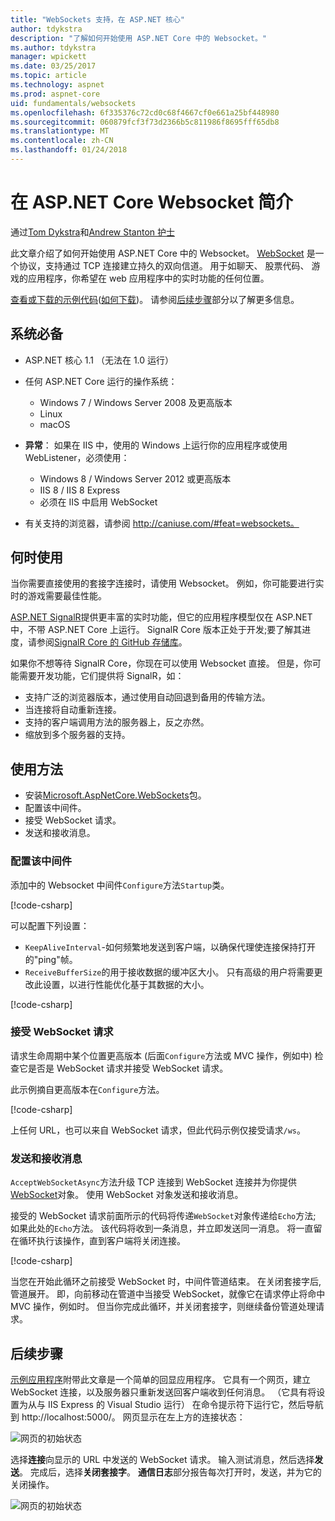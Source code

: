 ```yaml
---
title: "WebSockets 支持，在 ASP.NET 核心"
author: tdykstra
description: "了解如何开始使用 ASP.NET Core 中的 Websocket。"
ms.author: tdykstra
manager: wpickett
ms.date: 03/25/2017
ms.topic: article
ms.technology: aspnet
ms.prod: aspnet-core
uid: fundamentals/websockets
ms.openlocfilehash: 6f335376c72cd0c68f4667cf0e661a25bf448980
ms.sourcegitcommit: 060879fcf3f73d2366b5c811986f8695fff65db8
ms.translationtype: MT
ms.contentlocale: zh-CN
ms.lasthandoff: 01/24/2018
---
```

# <a name="introduction-to-websockets-in-aspnet-core"></a>在 ASP.NET Core Websocket 简介

通过[Tom Dykstra](https://github.com/tdykstra)和[Andrew Stanton 护士](https://github.com/anurse)

此文章介绍了如何开始使用 ASP.NET Core 中的 Websocket。 [WebSocket](https://wikipedia.org/wiki/WebSocket) 是一个协议，支持通过 TCP 连接建立持久的双向信道。 用于如聊天、 股票代码、 游戏的应用程序，你希望在 web 应用程序中的实时功能的任何位置。

[查看或下载的示例代码](https://github.com/aspnet/Docs/tree/master/aspnetcore/fundamentals/websockets/sample)([如何下载](xref:tutorials/index#how-to-download-a-sample))。 请参阅[后续步骤](#next-steps)部分以了解更多信息。


## <a name="prerequisites"></a>系统必备

* ASP.NET 核心 1.1 （无法在 1.0 运行）
* 任何 ASP.NET Core 运行的操作系统：
  
  * Windows 7 / Windows Server 2008 及更高版本
  * Linux
  * macOS

* **异常**： 如果在 IIS 中，使用的 Windows 上运行你的应用程序或使用 WebListener，必须使用：

  * Windows 8 / Windows Server 2012 或更高版本
  * IIS 8 / IIS 8 Express
  * 必须在 IIS 中启用 WebSocket

* 有关支持的浏览器，请参阅 http://caniuse.com/#feat=websockets。

## <a name="when-to-use-it"></a>何时使用

当你需要直接使用的套接字连接时，请使用 Websocket。 例如，你可能要进行实时的游戏需要最佳性能。

[ASP.NET SignalR](https://docs.microsoft.com/aspnet/signalr/overview/getting-started/introduction-to-signalr)提供更丰富的实时功能，但它的应用程序模型仅在 ASP.NET 中，不带 ASP.NET Core 上运行。 SignalR Core 版本正处于开发;要了解其进度，请参阅[SignalR Core 的 GitHub 存储库](https://github.com/aspnet/SignalR)。

如果你不想等待 SignalR Core，你现在可以使用 Websocket 直接。 但是，你可能需要开发功能，它们提供将 SignalR，如：

* 支持广泛的浏览器版本，通过使用自动回退到备用的传输方法。
* 当连接将自动重新连接。
* 支持的客户端调用方法的服务器上，反之亦然。
* 缩放到多个服务器的支持。

## <a name="how-to-use-it"></a>使用方法

* 安装[Microsoft.AspNetCore.WebSockets](https://www.nuget.org/packages/Microsoft.AspNetCore.WebSockets/)包。
* 配置该中间件。
* 接受 WebSocket 请求。
* 发送和接收消息。

### <a name="configure-the-middleware"></a>配置该中间件

添加中的 Websocket 中间件`Configure`方法`Startup`类。

[!code-csharp[](websockets/sample/Startup.cs?name=UseWebSockets)]

可以配置下列设置：

* `KeepAliveInterval`-如何频繁地发送到客户端，以确保代理使连接保持打开的"ping"帧。
* `ReceiveBufferSize`的用于接收数据的缓冲区大小。 只有高级的用户将需要更改此设置，以进行性能优化基于其数据的大小。

[!code-csharp[](websockets/sample/Startup.cs?name=UseWebSocketsOptions)]

### <a name="accept-websocket-requests"></a>接受 WebSocket 请求

请求生命周期中某个位置更高版本 (后面`Configure`方法或 MVC 操作，例如中) 检查它是否是 WebSocket 请求并接受 WebSocket 请求。

此示例摘自更高版本在`Configure`方法。

[!code-csharp[](websockets/sample/Startup.cs?name=AcceptWebSocket&highlight=7)]

上任何 URL，也可以来自 WebSocket 请求，但此代码示例仅接受请求`/ws`。

### <a name="send-and-receive-messages"></a>发送和接收消息

`AcceptWebSocketAsync`方法升级 TCP 连接到 WebSocket 连接并为你提供[WebSocket](https://docs.microsoft.com/dotnet/core/api/system.net.websockets.websocket)对象。 使用 WebSocket 对象发送和接收消息。

接受的 WebSocket 请求前面所示的代码将传递`WebSocket`对象传递给`Echo`方法; 如果此处的`Echo`方法。 该代码将收到一条消息，并立即发送同一消息。 将一直留在循环执行该操作，直到客户端将关闭连接。 

[!code-csharp[](websockets/sample/Startup.cs?name=Echo)]

当您在开始此循环之前接受 WebSocket 时，中间件管道结束。  在关闭套接字后, 管道展开。 即，向前移动在管道中当接受 WebSocket，就像它在请求停止将命中 MVC 操作，例如时。  但当你完成此循环，并关闭套接字，则继续备份管道处理请求。

## <a name="next-steps"></a>后续步骤

[示例应用程序](https://github.com/aspnet/Docs/tree/master/aspnetcore/fundamentals/websockets/sample)附带此文章是一个简单的回显应用程序。 它具有一个网页，建立 WebSocket 连接，以及服务器只重新发送回客户端收到任何消息。 （它具有将设置为从与 IIS Express 的 Visual Studio 运行） 在命令提示符下运行它，然后导航到 http://localhost:5000/。 网页显示在左上方的连接状态：

![网页的初始状态](websockets/_static/start.png)

选择**连接**向显示的 URL 中发送的 WebSocket 请求。  输入测试消息，然后选择**发送**。 完成后，选择**关闭套接字**。 **通信日志**部分报告每次打开时，发送，并为它的关闭操作。

![网页的初始状态](websockets/_static/end.png)
